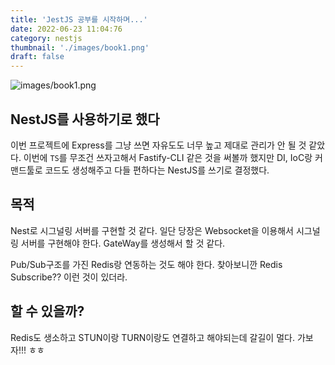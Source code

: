 ```yaml
---
title: 'JestJS 공부를 시작하며...'
date: 2022-06-23 11:04:76
category: nestjs
thumbnail: './images/book1.png'
draft: false
---
```


![images/book1.png](./images/images/book1.png)

## NestJS를 사용하기로 했다

이번 프로젝트에 Express를 그냥 쓰면 자유도도 너무 높고 제대로 관리가 안 될 것 같았다. 이번에 `TS`를 무조건 쓰자고해서 Fastify-CLI 같은 것을 써볼까 했지만 DI, IoC랑 커맨드툴로 코드도 생성해주고 다들 편하다는 NestJS를 쓰기로 결정했다.

## 목적

Nest로 시그널링 서버를 구현할 것 같다.
일단 당장은 Websocket을 이용해서 시그널링 서버를 구현해야 한다.
GateWay를 생성해서 할 것 같다.

Pub/Sub구조를 가진 Redis랑 연동하는 것도 해야 한다.
찾아보니깐 Redis Subscribe?? 이런 것이 있더라.

## 할 수 있을까?

Redis도 생소하고 STUN이랑 TURN이랑도 연결하고 해야되는데 갈길이 멀다.
가보자!!! ㅎㅎ
